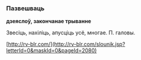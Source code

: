 ### Пазвешваць
**дзеяслоў, закончанае трыванне**

Звесіць, нахіліць, апусціць усё, многае. П. галовы.

<a rel="author">[http://rv-blr.com/](http://rv-blr.com/slounik.jsp?letterId=0&maskId=0&pageId=2080)</a>
